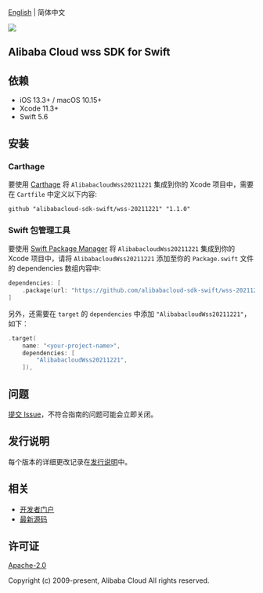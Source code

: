 [English](README.md) | 简体中文

![](https://aliyunsdk-pages.alicdn.com/icons/AlibabaCloud.svg)

## Alibaba Cloud wss SDK for Swift

## 依赖

- iOS 13.3+ / macOS 10.15+
- Xcode 11.3+
- Swift 5.6

## 安装

### Carthage

要使用 [Carthage](https://github.com/Carthage/Carthage) 将 `AlibabacloudWss20211221` 集成到你的 Xcode 项目中，需要在 `Cartfile` 中定义以下内容:

```ogdl
github "alibabacloud-sdk-swift/wss-20211221" "1.1.0"
```

### Swift 包管理工具

要使用 [Swift Package Manager](https://swift.org/package-manager/) 将 `AlibabacloudWss20211221` 集成到你的 Xcode 项目中，请将 `AlibabacloudWss20211221` 添加至你的 `Package.swift` 文件的 dependencies 数组内容中:

```swift
dependencies: [
    .package(url: "https://github.com/alibabacloud-sdk-swift/wss-20211221.git", from: "1.1.0")
]
```

另外，还需要在 `target` 的 `dependencies` 中添加 `"AlibabacloudWss20211221"`，如下：

```swift
.target(
    name: "<your-project-name>",
    dependencies: [
        "AlibabacloudWss20211221",
    ]),
```

## 问题

[提交 Issue](https://github.com/alibabacloud-sdk-swift/wss-20211221/issues/new)，不符合指南的问题可能会立即关闭。

## 发行说明

每个版本的详细更改记录在[发行说明](./ChangeLog.txt)中。

## 相关

* [开发者门户](https://next.api.aliyun.com/home)
* [最新源码](https://github.com/alibabacloud-sdk-swift/wss-20211221)

## 许可证

[Apache-2.0](http://www.apache.org/licenses/LICENSE-2.0)

Copyright (c) 2009-present, Alibaba Cloud All rights reserved.
